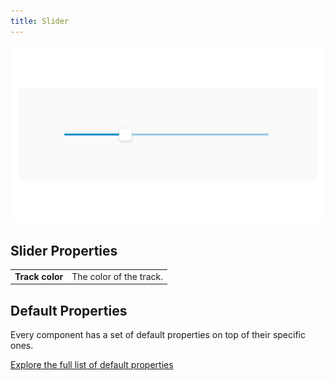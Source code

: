 ```yaml
---
title: Slider
---
```


![](/assets/slider.png)

## Slider Properties

|                 |                         |
|-----------------|-------------------------|
| **Track color** | The color of the track. |


## Default Properties

Every component has a set of default properties on top of their specific ones.

[Explore the full list of default properties](/components/index)